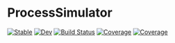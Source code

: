 # ProcessSimulator

[![Stable](https://img.shields.io/badge/docs-stable-blue.svg)](https://avinashresearch1.github.io/ProcessSimulator.jl/stable/)
[![Dev](https://img.shields.io/badge/docs-dev-blue.svg)](https://avinashresearch1.github.io/ProcessSimulator.jl/dev/)
[![Build Status](https://github.com/avinashresearch1/ProcessSimulator.jl/actions/workflows/CI.yml/badge.svg?branch=main)](https://github.com/avinashresearch1/ProcessSimulator.jl/actions/workflows/CI.yml?query=branch%3Amain)
[![Coverage](https://codecov.io/gh/avinashresearch1/ProcessSimulator.jl/branch/main/graph/badge.svg)](https://codecov.io/gh/avinashresearch1/ProcessSimulator.jl)
[![Coverage](https://coveralls.io/repos/github/avinashresearch1/ProcessSimulator.jl/badge.svg?branch=main)](https://coveralls.io/github/avinashresearch1/ProcessSimulator.jl?branch=main)
